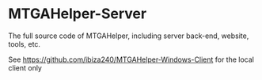 # MTGAHelper-Server
The full source code of MTGAHelper, including server back-end, website, tools, etc.

See https://github.com/ibiza240/MTGAHelper-Windows-Client for the local client only
